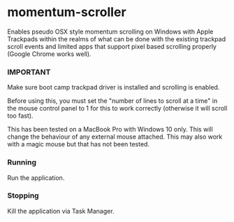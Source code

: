 # momentum-scroller
Enables pseudo OSX style momentum scrolling on Windows with Apple Trackpads within the realms of what can be done with the existing trackpad scroll events and limited apps that support pixel based scrolling properly (Google Chrome works well).

### IMPORTANT

Make sure boot camp trackpad driver is installed and scrolling is enabled.

Before using this, you must set the "number of lines to scroll at a time" in the mouse control panel to 1 for this to work correctly (otherwise it will scroll too fast).

This has been tested on a MacBook Pro with Windows 10 only.   This will change the behaviour of any external mouse attached. This may also work with a magic mouse but that has not been tested. 

### Running

Run the application.

### Stopping

Kill the application via Task Manager.
